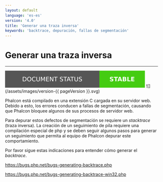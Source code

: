 ```yaml
---
layout: default
language: 'es-es'
version: '4.0'
title: 'Generar una traza inversa'
keywords: 'backtrace, depuración, fallas de segmentación'
---
```


# Generar una traza inversa

* * *

![](/assets/images/document-status-stable-success.svg) ![](/assets/images/version-{{ pageVersion }}.svg)

Phalcon está compilado en una extensión C cargada en su servidor web. Debido a esto, los errores conducen a fallas de segmentación, causando que Phalcon bloquee algunos de sus procesos de servidor web.

Para depurar estos defectos de segmentación se requiere un *stacktrace* (traza inversa). La creación de un seguimiento de pila requiere una compilación especial de php y se deben seguir algunos pasos para generar un seguimiento que permita al equipo de Phalcon depurar este comportamiento.

Por favor sigue estas indicaciones para entender cómo generar el *backtrace*.

<https://bugs.php.net/bugs-generating-backtrace.php>

<https://bugs.php.net/bugs-generating-backtrace-win32.php>
